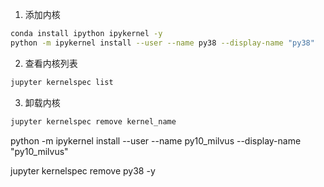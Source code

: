 
1. 添加内核
```bash
conda install ipython ipykernel -y 
python -m ipykernel install --user --name py38 --display-name "py38"
```
2. 查看内核列表
```bash
jupyter kernelspec list
```
3. 卸载内核
```bash
jupyter kernelspec remove kernel_name
```

python -m ipykernel install --user --name py10_milvus --display-name "py10_milvus"


jupyter kernelspec remove py38 -y